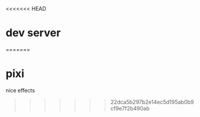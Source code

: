 <<<<<<< HEAD
# dev server
=======
# pixi
nice effects
>>>>>>> 22dca5b297b2e14ec5d195ab0b9cf9e7f2b490ab
